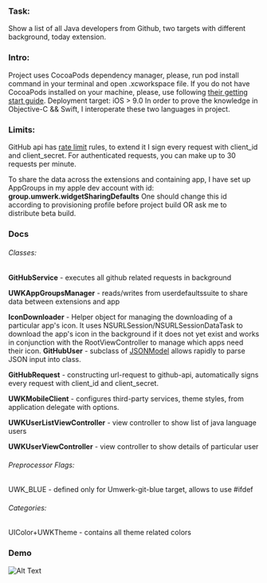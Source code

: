 ### Task:
Show a list of all Java developers from Github, two targets with different background, today extension.

### Intro:
Project uses CocoaPods dependency manager, please, run pod install command in your terminal and open .xcworkspace file.
If you do not have CocoaPods installed on your machine, please, use following [their getting start guide](https://guides.cocoapods.org/using/getting-started.html). Deployment target: iOS > 9.0
In order to prove the knowledge in Objective-C && Swift, I interoperate these two languages in project. 

### Limits:
GitHub api has [rate limit](https://developer.github.com/v3/rate_limit/) rules, to extend it I sign every request with client_id and client_secret. For authenticated requests, you can make up to 30 requests per minute.

To share the data across the extensions and containing app, I have set up AppGroups in my apple dev account with id: __group.umwerk.widgetSharingDefaults__ One should change this id according to provisioning profile before project build OR ask me to distribute beta build.

### Docs

###### Classes:

__GitHubService__ - executes all github related requests in background

__UWKAppGroupsManager__ - reads/writes from userdefaultssuite to share data between extensions and app

__IconDownloader__ -  Helper object for managing the downloading of a particular app's icon.
  It uses NSURLSession/NSURLSessionDataTask to download the app's icon in the background if it does not
  yet exist and works in conjunction with the RootViewController to manage which apps need their icon.
__GitHubUser__ - subclass of [JSONModel](https://github.com/jsonmodel/jsonmodel) allows rapidly to parse JSON input into class.

__GitHubRequest__ - constructing url-request to github-api, automatically signs every request with client_id and client_secret.

__UWKMobileClient__ - configures third-party services, theme styles, from application delegate with options.

__UWKUserListViewController__ - view controller to show list of java language users 

__UWKUserViewController__ - view controller to show details of particular user

###### Preprocessor Flags:

UWK_BLUE - defined only for Umwerk-git-blue target, allows to use #ifdef 

###### Categories:

UIColor+UWKTheme - contains all theme related colors


### Demo

![Alt Text](https://github.com/gneil90/Umwerk-Git/blob/master/Umwerk-Git/Preview/ezgif.com-optimize.gif)
